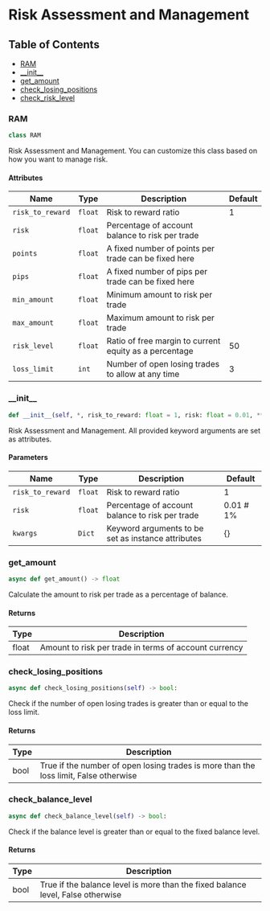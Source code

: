 # Risk Assessment and Management

## Table of Contents
- [RAM](#RAM)
- [\_\_init\_\_](#__init__)
- [get\_amount](#get_amount)
- [check_losing_positions](#check_losing_positions)
- [check_risk_level](#check_balance_level)

<a id="RAM"></a>
### RAM
```python
class RAM
```
Risk Assessment and Management. You can customize this class based on how you want to manage risk.
#### Attributes
| Name             | Type    | Description                                            | Default |
|------------------|---------|--------------------------------------------------------|---------|
| `risk_to_reward` | `float` | Risk to reward ratio                                   | 1       |
| `risk`           | `float` | Percentage of account balance to risk per trade        |         |
| `points`         | `float` | A fixed number of points per trade can be fixed here   |         |
| `pips`           | `float` | A fixed number of pips per trade can be fixed here     |         |
| `min_amount`     | `float` | Minimum amount to risk per trade                       |         |
| `max_amount`     | `float` | Maximum amount to risk per trade                       |         |
| `risk_level`     | `float` | Ratio of free margin to current equity as a percentage | 50      |
| `loss_limit`     | `int`   | Number of open losing trades to allow at any time      | 3       |


<a id="__init__"></a>
### \_\_init\_\_
```python
def __init__(self, *, risk_to_reward: float = 1, risk: float = 0.01, **kwargs):
```
Risk Assessment and Management. All provided keyword arguments are set as attributes.
#### Parameters
| Name             | Type    | Description                                        | Default   |
|------------------|---------|----------------------------------------------------|-----------|
| `risk_to_reward` | `float` | Risk to reward ratio                               | 1         |
| `risk`           | `float` | Percentage of account balance to risk per trade    | 0.01 # 1% |
| `kwargs`         | `Dict`  | Keyword arguments to be set as instance attributes | {}        |


<a id="get_amount"></a>
### get\_amount
```python
async def get_amount() -> float
```
Calculate the amount to risk per trade as a percentage of balance.
#### Returns
| Type   | Description                                           |
|--------|-------------------------------------------------------|
|  float | Amount to risk per trade in terms of account currency |

<a id="check_losing_positions"></a>
### check_losing_positions
```python
async def check_losing_positions(self) -> bool:
```
Check if the number of open losing trades is greater than or equal to the loss limit.
#### Returns
| Type | Description                                                                           |
|------|---------------------------------------------------------------------------------------|
| bool | True if the number of open losing trades is more than the loss limit, False otherwise |

<a id="check_balance_level"></a>
### check\_balance\_level
```python
async def check_balance_level(self) -> bool:
```
Check if the balance level is greater than or equal to the fixed balance level.
#### Returns
| Type | Description                                                                     |
|------|---------------------------------------------------------------------------------|
| bool | True if the balance level is more than the fixed balance level, False otherwise |
